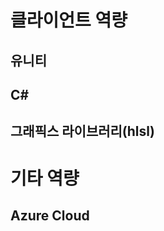 <h1> 클라이언트 역량 </h1>

<h2> 유니티 </h2>

<h2> C# </h2>

<h2> 그래픽스 라이브러리(hlsl) </h2>

<h1> 기타 역량 </h2>

<h2> Azure Cloud </h2>
